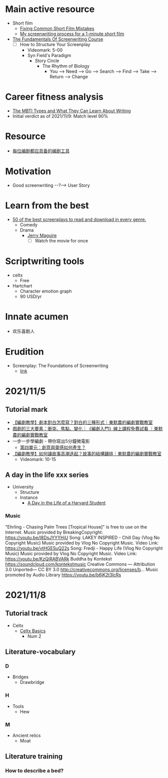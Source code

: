 # Main active resource
- Short film
  - [Fixing Common Short Film Mistakes](https://www.youtube.com/watch?v=nlxX1rS_-MU)
  - [My screenwriting process for a 1-minute short film](https://www.youtube.com/watch?v=TJetFEeaKEg)
- [The Fundamentals Of Screenwriting Course](https://www.youtube.com/watch?v=v3QsRuqz49I&list=PLWeCOIXQgiV5fqxfHdQWhEM3nXk-99zu3)
  - [ ] How to Structure Your Screenplay
    - Videomark: 5-00
    - Syn Field's Paradigm
      - Story Circle
        - The Rhythm of Biology
          - You --> Need --> Go --> Search --> Find --> Take --> Return --> Change

# Career fitness analysis
- [The MBTI Types and What They Can Learn About Writing](https://media.royalroads.ca/media/Library/writingcentre/PDF_files/The_MBTI_Types_and_What_They_Can_Learn.pdf)
- Initial verdict as of 2021/11/9: Match level 90%
# Resource
- [每位编剧都应具备的编剧工具](https://www.socreate.it/zh/%E5%8D%9A%E5%AE%A2/%E5%89%A7%E6%9C%AC%E5%88%9B%E4%BD%9C/%E6%AF%8F%E4%BD%8D%E7%BC%96%E5%89%A7%E9%83%BD%E5%BA%94%E5%85%B7%E5%A4%87%E7%9A%84%E7%BC%96%E5%89%A7%E5%B7%A5%E5%85%B7)

# Motivation
- Good screenwriting --?--> User Story

# Learn from the best
- [50 of the best screenplays to read and download in every genre.](https://www.scriptreaderpro.com/best-screenplays-to-read/)
  - Comedy
  - Drama
    - [Jerry Maguire](https://thescriptsavant.com/pdf/JerryMaguire.pdf)
      - [ ] Watch the movie for once

# Scriptwriting tools
- celtx
  - Free
- Hartchart
  - Character emotion graph
  - 90 USD/yr
# Innate acumen
- 欢乐喜剧人


# Erudition
- Screenplay: The Foundations of Screenwriting
  - [link](https://drive.google.com/file/d/1PbQFROtwCdragy0cM0Eb5qpCazveFNJl/view?usp=sharing)


# 2021/11/5
## Tutorial mark
- [【編劇教學】劇本對白怎麼寫？對白的三種形式｜東默農的編劇實戰教室](https://www.youtube.com/watch?v=foasgJyNBdQ)
- [戲劇的三大要素：衝突、焦點、變化｜《編劇入門》線上課程免費試看 ｜東默農的編劇實戰教室](https://www.youtube.com/watch?v=ZpiM8ExeL9g)
- 一步一步學編劇 - 帶你寫出5分鐘微電影
  - [第四單元：創意與靈感如何產生？](https://www.youtube.com/watch?v=mfh8GiIdNpg)
- [【編劇教學】如何讓故事高潮迭起？故事的結構鋪排｜東默農的編劇實戰教室](https://www.youtube.com/watch?v=yjBcg3EURuE)
  - Videomark: 10-15
## A day in the life xxx series
- University
  - Structure
  - Instance
    - [A Day in the Life of a Harvard Student](https://www.youtube.com/watch?v=35vY_c6h23I)


### Music
"Ehrling - Chasing Palm Trees [Tropical House]" is free to use on the Internet.
Music provided by BreakingCopyright: https://youtu.be/I8DsJYYYHjU
Song: LAKEY INSPIRED - Chill Day (Vlog No Copyright Music)
Music provided by Vlog No Copyright Music.
Video Link: https://youtu.be/vtHGESuQ22s
Song: Fredji - Happy Life (Vlog No Copyright Music)
Music provided by Vlog No Copyright Music.
Video Link: https://youtu.be/KzQiRABVARk
Buddha by Kontekst https://soundcloud.com/kontekstmusic
Creative Commons — Attribution 3.0 Unported— CC BY 3.0 
http://creativecommons.org/licenses/b...
Music promoted by Audio Library https://youtu.be/b6jK2t3lcRs


# 2021/11/8
## Tutorial track
- Celtx
  - [Celtx Basics](https://support.celtx.com/hc/en-us/sections/203714857-The-Basics)
    - Num 2


## Literature-vocabulary
### D
- Bridges
  - Drawbridge
### H
- Tools
  - Hew
### M
- Ancient relics
  - Moat

## Literature training
### How to describe a bed?